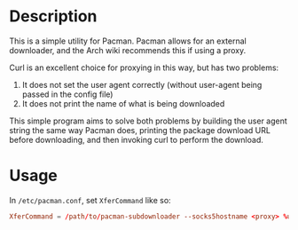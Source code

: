 # Description

This is a simple utility for Pacman. Pacman allows for an external downloader, and the Arch wiki recommends this if using a proxy. 

Curl is an excellent choice for proxying in this way, but has two problems:
1. It does not set the user agent correctly (without user-agent being passed in the config file)
2. It does not print the name of what is being downloaded

This simple program aims to solve both problems by building the user agent string the same way Pacman does, printing the package download URL before downloading, and then invoking curl to perform the download.

# Usage

In `/etc/pacman.conf`, set `XferCommand` like so:
```conf
XferCommand = /path/to/pacman-subdownloader --socks5hostname <proxy> %u %o
```
